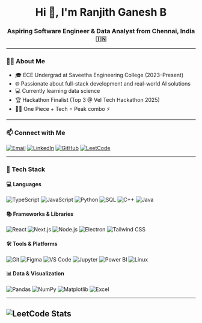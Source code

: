 <h1 align="center">Hi 👋, I'm Ranjith Ganesh B</h1>
<h3 align="center">Aspiring Software Engineer & Data Analyst from Chennai, India 🇮🇳</h3>

---

### 🧑‍💻 About Me

- 🎓 ECE Undergrad at Saveetha Engineering College (2023–Present)  
- 🌐 Passionate about full-stack development and real-world AI solutions  
- 💻 Currently learning data science  
- 🏆 Hackathon Finalist (Top 3 @ Vel Tech Hackathon 2025)  
- 🏴‍☠️ One Piece + Tech = Peak combo ⚡  

---

### 📫 Connect with Me

[![Email](https://img.shields.io/badge/Gmail-ranjithganeshb@gmail.com-D14836?style=flat-square&logo=gmail&logoColor=white)](mailto:ranjithganeshb@gmail.com)
[![LinkedIn](https://img.shields.io/badge/LinkedIn-ranjithganeshb-blue?style=flat-square&logo=linkedin)](https://linkedin.com/in/ranjithganeshb)
[![GitHub](https://img.shields.io/badge/GitHub-ranjithganesh7-black?style=flat-square&logo=github)](https://github.com/ranjithganesh7)
[![LeetCode](https://img.shields.io/badge/LeetCode-@ranjithganeshb_07-orange?style=flat-square&logo=leetcode)](https://leetcode.com/u/ranjithganeshb_07/)

---

### 🚀 Tech Stack

#### 💻 Languages
![TypeScript](https://img.shields.io/badge/TypeScript-007ACC?style=flat-square&logo=typescript&logoColor=white)
![JavaScript](https://img.shields.io/badge/JavaScript-F7DF1E?style=flat-square&logo=javascript&logoColor=black)
![Python](https://img.shields.io/badge/Python-3776AB?style=flat-square&logo=python&logoColor=white)
![SQL](https://img.shields.io/badge/SQL-336791?style=flat-square&logo=postgresql&logoColor=white)
![C++](https://img.shields.io/badge/C++-00599C?style=flat-square&logo=c%2B%2B&logoColor=white)
![Java](https://img.shields.io/badge/Java-ED8B00?style=flat-square&logo=java&logoColor=white)

#### 📚 Frameworks & Libraries
![React](https://img.shields.io/badge/React-20232A?style=flat-square&logo=react&logoColor=61DAFB)
![Next.js](https://img.shields.io/badge/Next.js-000000?style=flat-square&logo=nextdotjs&logoColor=white)
![Node.js](https://img.shields.io/badge/Node.js-339933?style=flat-square&logo=nodedotjs&logoColor=white)
![Electron](https://img.shields.io/badge/Electron-2C2E3B?style=flat-square&logo=electron&logoColor=9FEAF9)
![Tailwind CSS](https://img.shields.io/badge/Tailwind_CSS-38B2AC?style=flat-square&logo=tailwind-css&logoColor=white)

#### 🛠 Tools & Platforms
![Git](https://img.shields.io/badge/Git-F05032?style=flat-square&logo=git&logoColor=white)
![Figma](https://img.shields.io/badge/Figma-F24E1E?style=flat-square&logo=figma&logoColor=white)
![VS Code](https://img.shields.io/badge/VS_Code-007ACC?style=flat-square&logo=visual-studio-code&logoColor=white)
![Jupyter](https://img.shields.io/badge/Jupyter-F37626?style=flat-square&logo=jupyter&logoColor=white)
![Power BI](https://img.shields.io/badge/Power_BI-F2C811?style=flat-square&logo=powerbi&logoColor=black)
![Linux](https://img.shields.io/badge/Linux-FCC624?style=flat-square&logo=linux&logoColor=black)

#### 📊 Data & Visualization
![Pandas](https://img.shields.io/badge/Pandas-150458?style=flat-square&logo=pandas&logoColor=white)
![NumPy](https://img.shields.io/badge/Numpy-013243?style=flat-square&logo=numpy&logoColor=white)
![Matplotlib](https://img.shields.io/badge/Matplotlib-11557C?style=flat-square&logo=matplotlib&logoColor=white)
![Excel](https://img.shields.io/badge/Microsoft_Excel-217346?style=flat-square&logo=microsoft-excel&logoColor=white)

---
![LeetCode Stats](https://leetcard.jacoblin.cool/ranjithganeshb_07?theme=dark&font=ABeeZee&ext=heatmap)
---
